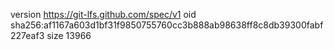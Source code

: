 version https://git-lfs.github.com/spec/v1
oid sha256:af1167a603d1bf31f9850755760cc3b888ab98638ff8c8db39300fabf227eaf3
size 13966
